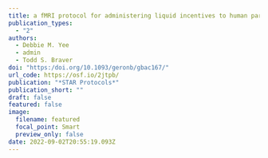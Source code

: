```yaml
---
title: a fMRI protocol for administering liquid incentives to human participants
publication_types:
  - "2"
authors:
  - Debbie M. Yee
  - admin
  - Todd S. Braver
doi: "https:/doi.org/10.1093/geronb/gbac167/"
url_code: https://osf.io/2jtpb/
publication: "*STAR Protocols*"
publication_short: ""
draft: false
featured: false
image:
  filename: featured
  focal_point: Smart
  preview_only: false
date: 2022-09-02T20:55:19.093Z
---
```

